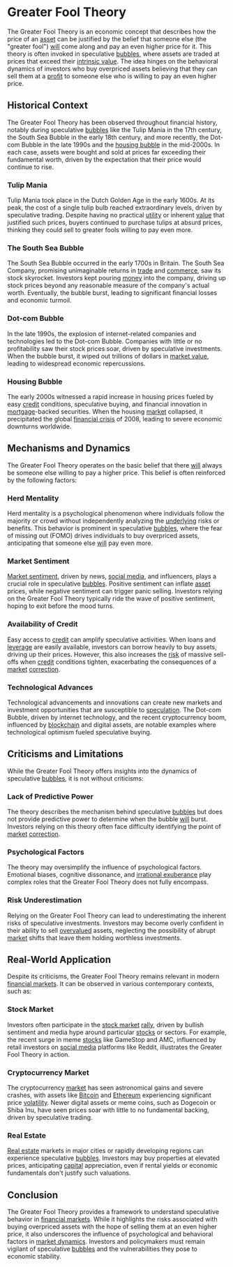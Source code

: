 # Greater Fool Theory

The Greater Fool Theory is an economic concept that describes how the price of an [asset](../a/asset.md) can be justified by the belief that someone else (the "greater fool") [will](../w/will.md) come along and pay an even higher price for it. This theory is often invoked in speculative [bubbles](../b/bubble.md), where assets are traded at prices that exceed their [intrinsic value](../i/intrinsic_value.md). The idea hinges on the behavioral dynamics of investors who buy overpriced assets believing that they can sell them at a [profit](../p/profit.md) to someone else who is willing to pay an even higher price.

## Historical Context

The Greater Fool Theory has been observed throughout financial history, notably during speculative [bubbles](../b/bubble.md) like the Tulip Mania in the 17th century, the South Sea Bubble in the early 18th century, and more recently, the Dot-com Bubble in the late 1990s and the [housing bubble](../h/housing_bubble.md) in the mid-2000s. In each case, assets were bought and sold at prices far exceeding their fundamental worth, driven by the expectation that their price would continue to rise.

### Tulip Mania

Tulip Mania took place in the Dutch Golden Age in the early 1600s. At its peak, the cost of a single tulip bulb reached extraordinary levels, driven by speculative trading. Despite having no practical [utility](../u/utility.md) or inherent [value](../v/value.md) that justified such prices, buyers continued to purchase tulips at absurd prices, thinking they could sell to greater fools willing to pay even more.

### The South Sea Bubble

The South Sea Bubble occurred in the early 1700s in Britain. The South Sea Company, promising unimaginable returns in [trade](../t/trade.md) and [commerce](../c/commerce.md), saw its stock skyrocket. Investors kept pouring [money](../m/money.md) into the company, driving up stock prices beyond any reasonable measure of the company's actual worth. Eventually, the bubble burst, leading to significant financial losses and economic turmoil.

### Dot-com Bubble

In the late 1990s, the explosion of internet-related companies and technologies led to the Dot-com Bubble. Companies with little or no profitability saw their stock prices soar, driven by speculative investments. When the bubble burst, it wiped out trillions of dollars in [market value](../m/market_value.md), leading to widespread economic repercussions.

### Housing Bubble

The early 2000s witnessed a rapid increase in housing prices fueled by easy [credit](../c/credit.md) conditions, speculative buying, and financial innovation in [mortgage](../m/mortgage.md)-backed securities. When the housing [market](../m/market.md) collapsed, it precipitated the global [financial crisis](../f/financial_crisis.md) of 2008, leading to severe economic downturns worldwide.

## Mechanisms and Dynamics

The Greater Fool Theory operates on the basic belief that there [will](../w/will.md) always be someone else willing to pay a higher price. This belief is often reinforced by the following factors:

### Herd Mentality

Herd mentality is a psychological phenomenon where individuals follow the majority or crowd without independently analyzing the [underlying](../u/underlying.md) risks or benefits. This behavior is prominent in speculative [bubbles](../b/bubble.md), where the fear of missing out (FOMO) drives individuals to buy overpriced assets, anticipating that someone else [will](../w/will.md) pay even more.

### Market Sentiment

[Market sentiment](../m/market_sentiment.md), driven by news, [social media](../s/social_media.md), and influencers, plays a crucial role in speculative [bubbles](../b/bubble.md). Positive sentiment can inflate [asset](../a/asset.md) prices, while negative sentiment can trigger panic selling. Investors relying on the Greater Fool Theory typically ride the wave of positive sentiment, hoping to exit before the mood turns.

### Availability of Credit

Easy access to [credit](../c/credit.md) can amplify speculative activities. When loans and [leverage](../l/leverage.md) are easily available, investors can borrow heavily to buy assets, driving up their prices. However, this also increases the [risk](../r/risk.md) of massive sell-offs when [credit](../c/credit.md) conditions tighten, exacerbating the consequences of a [market](../m/market.md) [correction](../c/correction.md).

### Technological Advances

Technological advancements and innovations can create new markets and investment opportunities that are susceptible to [speculation](../s/speculation.md). The Dot-com Bubble, driven by internet technology, and the recent cryptocurrency boom, influenced by [blockchain](../b/blockchain_in_trading.md) and digital assets, are notable examples where technological optimism fueled speculative buying.

## Criticisms and Limitations

While the Greater Fool Theory offers insights into the dynamics of speculative [bubbles](../b/bubble.md), it is not without criticisms:

### Lack of Predictive Power

The theory describes the mechanism behind speculative [bubbles](../b/bubble.md) but does not provide predictive power to determine when the bubble [will](../w/will.md) burst. Investors relying on this theory often face difficulty identifying the point of [market](../m/market.md) [correction](../c/correction.md).

### Psychological Factors

The theory may oversimplify the influence of psychological factors. Emotional biases, cognitive dissonance, and [irrational exuberance](../i/irrational_exuberance.md) play complex roles that the Greater Fool Theory does not fully encompass.

### Risk Underestimation

Relying on the Greater Fool Theory can lead to underestimating the inherent risks of speculative investments. Investors may become overly confident in their ability to sell [overvalued](../o/overvalued.md) assets, neglecting the possibility of abrupt [market](../m/market.md) shifts that leave them holding worthless investments.

## Real-World Application

Despite its criticisms, the Greater Fool Theory remains relevant in modern [financial markets](../f/financial_market.md). It can be observed in various contemporary contexts, such as:

### Stock Market

Investors often participate in the [stock market](../s/stock_market.md) [rally](../r/rally.md), driven by bullish sentiment and media hype around particular [stocks](../s/stock.md) or sectors. For example, the recent surge in meme [stocks](../s/stock.md) like GameStop and AMC, influenced by retail investors on [social media](../s/social_media.md) platforms like Reddit, illustrates the Greater Fool Theory in action.

### Cryptocurrency Market

The cryptocurrency [market](../m/market.md) has seen astronomical gains and severe crashes, with assets like [Bitcoin](../b/bitcoin.md) and [Ethereum](../e/ethereum_.md) experiencing significant price [volatility](../v/volatility.md). Newer digital assets or meme coins, such as Dogecoin or Shiba Inu, have seen prices soar with little to no fundamental backing, driven by speculative trading.

### Real Estate

[Real estate](../r/real_estate.md) markets in major cities or rapidly developing regions can experience speculative [bubbles](../b/bubble.md). Investors may buy properties at elevated prices, anticipating [capital](../c/capital.md) appreciation, even if rental yields or economic fundamentals don't justify such valuations.

## Conclusion

The Greater Fool Theory provides a framework to understand speculative behavior in [financial markets](../f/financial_market.md). While it highlights the risks associated with buying overpriced assets with the hope of selling them at an even higher price, it also underscores the influence of psychological and behavioral factors in [market dynamics](../m/market_dynamics.md). Investors and policymakers must remain vigilant of speculative [bubbles](../b/bubble.md) and the vulnerabilities they pose to economic stability.
